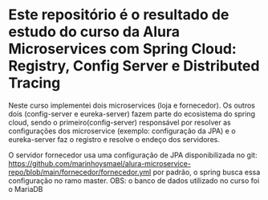 # Este repositório é o resultado de estudo do curso da Alura Microservices com Spring Cloud: Registry, Config Server e Distributed Tracing

Neste curso implementei dois microservices (loja e fornecedor). Os outros dois (config-server e eureka-server) fazem parte do ecosistema do spring cloud,
sendo o primeiro(config-server) responsável por resolver as configurações dos microservice (exemplo: configuração da JPA) e o eureka-server faz o registro
e resolve o endeço dos servidores.

O servidor fornecedor usa uma configuração de JPA disponibilizada no git: https://github.com/marinhoysmael/alura-microservice-repo/blob/main/fornecedor/fornecedor.yml
por padrão, o spring busca essa configuração no ramo master. OBS: o banco de dados utilizado no curso foi o MariaDB
